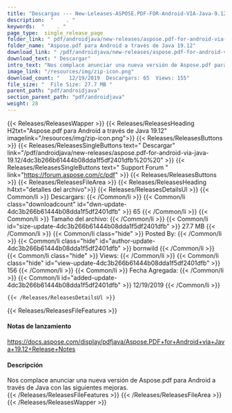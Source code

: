 ```yaml
---
title: "Descargas --- New-Leleases-ASPOSE.PDF-FOR-Android-VIA-Java-9.12." 
description:  "    . " 
keywords:  "    . " 
page_type:  single_release_page
folder_link: " pdf/androidjava/new-releases/aspose.pdf-for-android-via-java-19.12/"
folder_name: "Aspose.pdf para Android a través de Java 19.12"
download_link: " /pdf/androidjava/new-releases/aspose.pdf-for-android-via-java-19.12/4dc3b266b61444b08dda1f5df2401dfb"
download_text: " Descargar"
intro_text: "Nos complace anunciar una nueva versión de Aspose.pdf para Android a través de Java con ..."
image_link: "/resources/img/zip-icon.png"
download_count: "   12/19/2019  Descargars: 65  Views: 155"
file_size: "  File Size: 27.7 MB "
parent_path: "pdf/androidjava"
section_parent_path: "pdf/androidjava"
weight: 28
---
```


{{< Releases/ReleasesWapper >}}
  {{< Releases/ReleasesHeading H2txt="Aspose.pdf para Android a través de Java 19.12" imagelink="/resources/img/zip-icon.png">}}
  {{< Releases/ReleasesButtons >}}
    {{< Releases/ReleasesSingleButtons text=" Descargar" link="/pdf/androidjava/new-releases/aspose.pdf-for-android-via-java-19.12/4dc3b266b61444b08dda1f5df2401dfb%20%20" >}}
    {{< Releases/ReleasesSingleButtons text=" Support Forum " link="https://forum.aspose.com/c/pdf" >}}
  {{< Releases/ReleasesButtons >}}
  {{< Releases/ReleasesFileArea >}}
    {{< Releases/ReleasesHeading h4txt="detalles del archivo">}}
    {{< Releases/ReleasesDetailsUl >}}
            {{< Common/li  >}} Descargars: {{< /Common/li >}} 
      {{< Common/li class="downloadcount" id="dwn-update-4dc3b266b61444b08dda1f5df2401dfb" >}} 65 {{< /Common/li >}} 
      {{< Common/li  >}} Tamaño del archivo: {{< /Common/li >}} 
      {{< Common/li id="size-update-4dc3b266b61444b08dda1f5df2401dfb" >}} 27.7 MB {{< /Common/li >}} 
      {{< Common/li  class="hide" >}} Posted By: {{< /Common/li >}} 
      {{< Common/li class="hide" id="author-update-4dc3b266b61444b08dda1f5df2401dfb" >}} bornwild {{< /Common/li >}} 
      {{< Common/li class="hide"  >}} Views: {{< /Common/li >}} 
      {{< Common/li class="hide" id="view-update-4dc3b266b61444b08dda1f5df2401dfb" >}} 156 {{< /Common/li >}} 
      {{< Common/li  >}} Fecha Agregada: {{< /Common/li >}} 
      {{< Common/li id="added-update-4dc3b266b61444b08dda1f5df2401dfb" >}} 12/19/2019 {{< /Common/li >}} 

    {{< /Releases/ReleasesDetailsUl >}}

  {{< Releases/ReleasesFileFeatures >}}
      <h4>Notas de lanzamiento</h4><div><a href="https://docs.aspose.com/display/pdfjava/Aspose.PDF+for+Android+via+Java+19.12+Release+Notes">https://docs.aspose.com/display/pdfjava/Aspose.PDF+for+Android+via+Java+19.12+Release+Notes</a></div><h4>Descripción</h4><div class="HTMLDescription">Nos complace anunciar una nueva versión de Aspose.pdf para Android a través de Java con las siguientes mejoras.</div>
  {{< /Releases/ReleasesFileFeatures >}}
 {{< /Releases/ReleasesFileArea >}}
{{< /Releases/ReleasesWapper >}}


